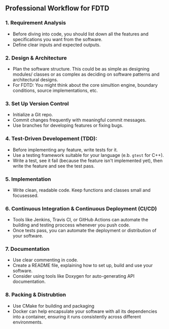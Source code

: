 ## Professional Workflow for FDTD

### 1. Requirement Analysis
- Before diving into code, you should list down all the features and specifications you want from the software.
- Define clear inputs and expected outputs.

### 2. Design & Architecture
- Plan the software structure. This could be as simple as designing modules/ classes or as complex as deciding on software patterns and architectural designs.
- For FDTD: You might think about the core simultion engine, boundary conditions, source implementations, etc.

### 3. Set Up Version Control
- Initialize a Git repo.
- Commit changes frequently with meaningful commit messages.
- Use branches for developing features or fixing bugs.

### 4. Test-Driven Developement (TDD):
- Before implementing any feature, write tests for it.
- Use a testing framework suitable for your language (e.b. `gtest` for C++).
- Write a test, see it fail (because the feature isn't implemented yet), then write the feature and see the test pass.

### 5. Implementation
- Write clean, readable code. Keep functions and classes small and focusessed.

### 6. Continuous Integration & Continuous Deployment (CI/CD)
- Tools like Jenkins, Travis CI, or GitHub Actions can automate the building and testing proccess whenever you push code.
- Once tests pass, you can automate the deployment or distribution of your software.

### 7. Documentation
- Use clear commenting in code.
- Create a README file, explaining how to set up, build and use your software.
- Consider using tools like Doxygen for auto-generating API documentation.

### 8. Packing & Distrubtion
- Use CMake for building and packaging
- Docker can help encapsulate your software with all its dependencies into a container, ensuring it runs consistently across different environments.